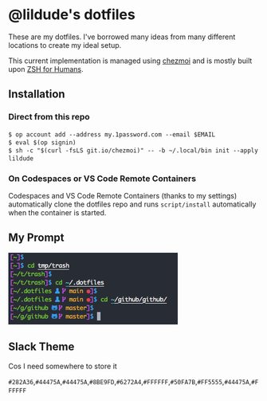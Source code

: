# @lildude's dotfiles

These are my dotfiles. I've borrowed many ideas from many different locations to create my ideal setup.

This current implementation is managed using [chezmoi](https://chezmoi.io/) and is mostly built upon [ZSH for Humans](https://github.com/romkatv/zsh4humans).

## Installation

### Direct from this repo
  
```console
$ op account add --address my.1password.com --email $EMAIL
$ eval $(op signin)
$ sh -c "$(curl -fsLS git.io/chezmoi)" -- -b ~/.local/bin init --apply lildude
```

### On Codespaces or VS Code Remote Containers

Codespaces and VS Code Remote Containers (thanks to my settings) automatically clone the dotfiles repo and runs `script/install` automatically when the container is started.

## My Prompt

![My Prompt](prompt.png)

## Slack Theme

Cos I need somewhere to store it

`#282A36`,`#44475A`,`#44475A`,`#8BE9FD`,`#6272A4`,`#FFFFFF`,`#50FA7B`,`#FF5555`,`#44475A`,`#FFFFFF`